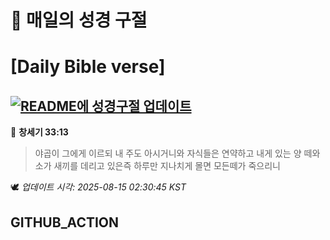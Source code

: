 # 🙏 매일의 성경 구절
# [Daily Bible verse]
## [![README에 성경구절 업데이트](https://github.com/DONGSUKA/first_test/actions/workflows/update-readme-bible.yml/badge.svg)](https://github.com/DONGSUKA/first_test/actions/workflows/update-readme-bible.yml)
<!-- START_BIBLE_VERSE -->
📖 **창세기 33:13**
> 야곱이 그에게 이르되 내 주도 아시거니와 자식들은 연약하고 내게 있는 양 떼와 소가 새끼를 데리고 있은즉 하루만 지나치게 몰면 모든떼가 죽으리니

🕊️ _업데이트 시각: 2025-08-15 02:30:45 KST_
  <!-- END_BIBLE_VERSE -->
## GITHUB_ACTION
